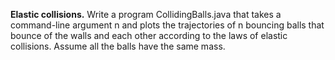 **Elastic collisions.** Write a program CollidingBalls.java that takes a command-line argument n and plots the trajectories of n bouncing balls that bounce of the walls and each other according to the laws of elastic collisions. Assume all the balls have the same mass.